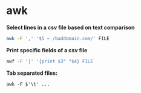# awk

**Select lines in a csv file based on text comparison**
```bash
awk -F ',' '$5 ~ /baddomain.com/' FILE
```

**Print specific fields of a csv file**
```bash
awf -F '|' '{print $3" "$4} FILE
```

**Tab separated files:**
```
awk -F $'\t' ...
```

